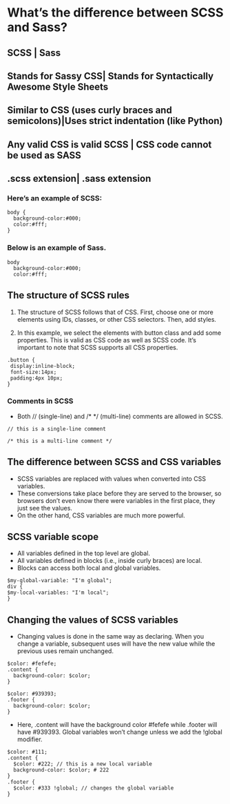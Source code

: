 # What’s the difference between SCSS and Sass?

SCSS        |      Sass
------------------------------
Stands for Sassy CSS| Stands for Syntactically Awesome Style Sheets
----------------------------------------------------------------------
Similar to CSS (uses curly braces and semicolons)|Uses strict indentation (like Python)
----------------------------------------------------------------------------------------
Any valid CSS is valid SCSS | CSS code cannot be used as SASS
-----------------------------------------------------------------------------
.scss extension|   .sass extension
-----------------------------------------------------------------------

### Here’s an example of SCSS:
```
body {
  background-color:#000;
  color:#fff;
}
```

### Below is an example of Sass.
```
body
  background-color:#000;
  color:#fff;
  ```

 ## The structure of SCSS rules

 1. The structure of SCSS follows that of CSS. First, choose one or more elements using IDs, classes, or other CSS selectors. Then, add styles.

 2. In this example, we select the elements with button class and add some properties. This is valid as CSS code as well as SCSS code. It’s important to note that SCSS supports all CSS properties.

 ```
 .button {
  display:inline-block;
  font-size:14px;
  padding:4px 10px;
}
```

### Comments in SCSS

* Both // (single-line) and /* */ (multi-line) comments are allowed in SCSS.

```
// this is a single-line comment

/* this is a multi-line comment */
```

## The difference between SCSS and CSS variables

* SCSS variables are replaced with values when converted into CSS variables.
* These conversions take place before they are served to the browser, so browsers don’t even know there were variables in the first place, they just see the values.
* On the other hand, CSS variables are much more powerful.

## SCSS variable scope

* All variables defined in the top level are global.
* All variables defined in blocks (i.e., inside curly braces) are local.
* Blocks can access both local and global variables.

```
$my-global-variable: "I'm global";
div {
$my-local-variables: "I'm local";
}
```

## Changing the values of SCSS variables

* Changing values is done in the same way as declaring. When you change a variable, subsequent uses will have the new value while the previous uses remain unchanged.

```
$color: #fefefe;
.content {
  background-color: $color;
}

$color: #939393;
.footer {
  background-color: $color;
}
```
* Here, .content will have the background color #fefefe while .footer will have #939393. Global variables won’t change unless we add the !global modifier.

```
$color: #111;
.content {
  $color: #222; // this is a new local variable
  background-color: $color; # 222
}
.footer {
  $color: #333 !global; // changes the global variable  
}
```